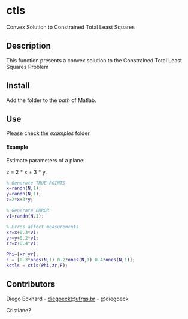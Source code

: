 # ctls

Convex Solution to Constrained Total Least Squares

## Description

This function presents a convex solution to the Constrained Total Least Squares Problem

## Install

Add the folder  to the *path* of Matlab.

## Use

Please check the *examples* folder.

#### Example

Estimate parameters of a plane:

z = 2 * x + 3 * y.   

```matlab
% Generate TRUE POINTS
x=randn(N,1);
y=randn(N,1);
z=2*x+3*y;

% Generate ERROR
v1=randn(N,1);

% Erros affect measurements
xr=x+0.3*v1;
yr=y+0.2*v1;
zr=z+0.4*v1;

Phi=[xr yr];
F = [0.3*ones(N,1) 0.2*ones(N,1) 0.4*ones(N,1)];
kctls = ctls(Phi,zr,F);
```


## Contributors

Diego Eckhard - diegoeck@ufrgs.br - @diegoeck

Cristiane?
